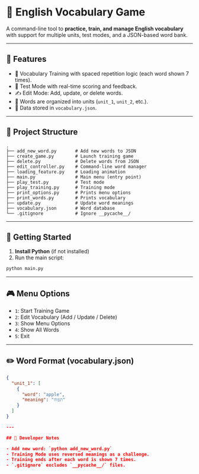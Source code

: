 # 📘 English Vocabulary Game

A command-line tool to **practice, train, and manage English vocabulary** with support for multiple units, test modes, and a JSON-based word bank.

---

## 🧩 Features

- 🧠 Vocabulary Training with spaced repetition logic (each word shown 7 times).
- 🎯 Test Mode with real-time scoring and feedback.
- ✍️ Edit Mode: Add, update, or delete words.
- 📂 Words are organized into units (`unit_1`, `unit_2`, etc.).
- 💾 Data stored in `vocabulary.json`.

---

## 📁 Project Structure

```
.
├── add_new_word.py       # Add new words to JSON
├── create_game.py        # Launch training game
├── delete.py             # Delete words from JSON
├── edit_controller.py    # Command-line word manager
├── loading_feature.py    # Loading animation
├── main.py               # Main menu (entry point)
├── play_test.py          # Test mode
├── play_training.py      # Training mode
├── print_options.py      # Prints menu options
├── print_words.py        # Prints vocabulary
├── update.py             # Update word meanings
├── vocabulary.json       # Word database
└── .gitignore            # Ignore __pycache__/
```

---

## 🚀 Getting Started

1. **Install Python** (if not installed)
2. Run the main script:

```bash
python main.py
```

---

## 🎮 Menu Options

- `1`: Start Training Game  
- `2`: Edit Vocabulary (Add / Update / Delete)  
- `3`: Show Menu Options  
- `4`: Show All Words  
- `5`: Exit

---

## ✏️ Word Format (vocabulary.json)

```json
{
  "unit_1": [
    {
      "word": "apple",
      "meaning": "תפוח"
    }
  ]
}

---

## 🔧 Developer Notes

- Add new word: `python add_new_word.py`
- Training Mode uses reversed meanings as a challenge.
- Training ends after each word is shown 7 times.
- `.gitignore` excludes `__pycache__/` files.
